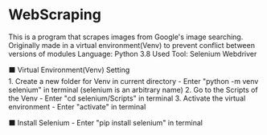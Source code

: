 # WebScraping
This is a program that scrapes images from Google's image searching.
Originally made in a virtual environment(Venv) to prevent conflict between versions of modules
Language: Python 3.8
Used Tool: Selenium Webdriver 

⬛ Virtual Environment(Venv) Setting  
    1. Create a new folder for Venv in current directory
      - Enter "python -m venv selenium" in terminal (selenium is an arbitrary name)
    2. Go to the Scripts of the Venv
      - Enter "cd selenium/Scripts" in terminal
    3. Activate the virtual environment
      - Enter "activate" in terminal

⬛ Install Selenium
    - Enter "pip install selenium" in terminal

    
